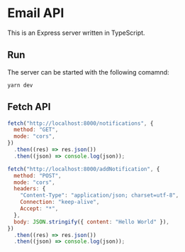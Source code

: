 # Email API

This is an Express server written in TypeScript.

## Run

The server can be started with the following comamnd:

```shell
yarn dev
```

## Fetch API

```js
fetch("http://localhost:8000/notifications", {
  method: "GET",
  mode: "cors",
})
  .then((res) => res.json())
  .then((json) => console.log(json));
```

```js
fetch("http://localhost:8000/addNotification", {
  method: "POST",
  mode: "cors",
  headers: {
    "Content-Type": "application/json; charset=utf-8",
    Connection: "keep-alive",
    Accept: "*",
  },
  body: JSON.stringify({ content: "Hello World" }),
})
  .then((res) => res.json())
  .then((json) => console.log(json));
```
